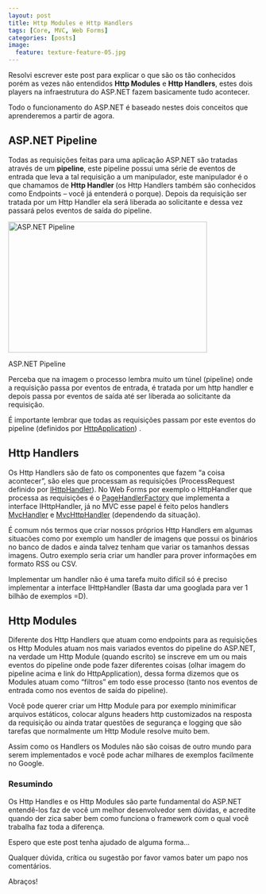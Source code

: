 ```yaml
---
layout: post
title: Http Modules e Http Handlers
tags: [Core, MVC, Web Forms]
categories: [posts]
image:
  feature: texture-feature-05.jpg
---
```

<p>Resolvi escrever este post para explicar o que são os tão conhecidos porém as vezes não entendidos <strong>Http Modules</strong> e <strong>Http Handlers</strong>, estes dois players na infraestrutura do ASP.NET fazem basicamente tudo acontecer.</p>
<p>Todo o funcionamento do ASP.NET é baseado nestes dois conceitos que aprenderemos a partir de agora.</p>
<h2>ASP.NET Pipeline</h2>
<p>Todas as requisições feitas para uma aplicação ASP.NET são tratadas através de um <strong>pipeline</strong>, este pipeline possui uma série de eventos de entrada que leva a tal requisição a um manipulador, este manipulador é o que chamamos de <strong>Http Handler </strong>(os Http Handlers também são conhecidos como Endpoints &#8211; você já entenderá o porque). Depois da requisição ser tratada por um Http Handler ela será liberada ao solicitante e dessa vez passará pelos eventos de saída do pipeline.</p>
<div id="attachment_119" class="wp-caption alignnone" style="width: 410px"><a title="ASP.NET Pipeline" href="http://www.cleberdantas.com/wp-content/uploads/2011/09/pipelineASPNET.gif"><img class="size-medium wp-image-119 " title="pipelineASPNET" src="http://www.cleberdantas.com/wp-content/uploads/2011/09/pipelineASPNET-300x164.gif" alt="ASP.NET Pipeline" width="400" height="264" /></a><p class="wp-caption-text">ASP.NET Pipeline</p></div>
<p>Perceba que na imagem o processo lembra muito um túnel (pipeline) onde a requisição passa por eventos de entrada, é tratada por um http handler e depois passa por eventos de saída até ser liberada ao solicitante da requisição.</p>
<p>É importante lembrar que todas as requisições passam por este eventos do pipeline (definidos por <a title="HttpApplication" href="http://msdn.microsoft.com/en-us/library/system.web.httpapplication_events(v=VS.71).aspx" target="_blank">HttpApplication</a>) .</p>
<h2>Http Handlers</h2>
<p>Os Http Handlers são de fato os componentes que fazem &#8220;a coisa acontecer&#8221;, são eles que processam as requisições (ProcessRequest definido por <a title="IHttpHandler" href="http://msdn.microsoft.com/en-us/library/7ezc17x8.aspx" target="_blank">IHttpHandler</a>). No Web Forms por exemplo o HttpHandler que processa as requisições é o <a title="PageHandlerFactory" href="http://msdn.microsoft.com/en-us/library/system.web.ui.pagehandlerfactory.aspx" target="_blank">PageHandlerFactory</a> que implementa a interface IHttpHandler, já no MVC esse papel é feito pelos handlers <a title="mvchandler" href="http://msdn.microsoft.com/pt-br/library/system.web.mvc.mvchandler.aspx" target="_blank">MvcHandler</a> e <a title="mvchttphandler" href="http://msdn.microsoft.com/pt-br/library/system.web.mvc.mvchttphandler.aspx" target="_blank">MvcHttpHandler</a> (dependendo da situação).</p>
<p>É comum nós termos que criar nossos próprios Http Handlers em algumas situacões como por exemplo um handler de imagens que possui os binários no banco de dados e ainda talvez tenham que variar os tamanhos dessas imagens. Outro exemplo seria criar um handler para prover informações em formato RSS ou CSV.</p>
<p>Implementar um handler não é uma tarefa muito difícil só é preciso implementar a interface IHttpHandler (Basta dar uma googlada para ver 1 bilhão de exemplos =D).</p>
<h2>Http Modules</h2>
<p>Diferente dos Http Handlers que atuam como endpoints para as requisições os Http Modules atuam nos mais variados eventos do pipeline do ASP.NET, na verdade um Http Module (quando escrito) se inscreve em um ou mais eventos do pipeline onde pode fazer diferentes coisas (olhar imagem do pipeline acima e link do HttpApplication), dessa forma dizemos que os Modules atuam como &#8220;filtros&#8221; em todo esse processo (tanto nos eventos de entrada como nos eventos de saída do pipeline).</p>
<p>Você pode querer criar um Http Module para por exemplo minimificar arquivos estáticos, colocar alguns headers http customizados na resposta da requisição ou ainda tratar questões de segurança e logging que são tarefas que normalmente um Http Module resolve muito bem.</p>
<p>Assim como os Handlers os Modules não são coisas de outro mundo para serem implementados e você pode achar milhares de exemplos facilmente no Google.</p>
<h3>Resumindo</h3>
<p>Os Http Handles e os Http Modules são parte fundamental do ASP.NET entendê-los faz de você um melhor desenvolvedor sem dúvidas, e acredite quando der zica saber bem como funciona o framework com o qual você trabalha faz toda a diferença.</p>
<p>Espero que este post tenha ajudado de alguma forma&#8230;</p>
<p>Qualquer dúvida, crítica ou sugestão por favor vamos bater um papo nos comentários.</p>
<p>Abraços!</p>